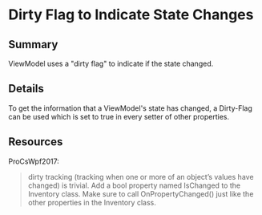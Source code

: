 # Dirty Flag to Indicate State Changes

## Summary
ViewModel uses a "dirty flag" to indicate if the state changed.

## Details
To get the information that a ViewModel's state has changed, a Dirty-Flag can be used which is set to true in every setter of other properties.

## Resources
ProCsWpf2017:
> dirty tracking (tracking when one or more of an object’s values have changed) is trivial. Add a bool property named IsChanged to the Inventory class. Make sure to call OnPropertyChanged() just like the other properties in the Inventory class.
